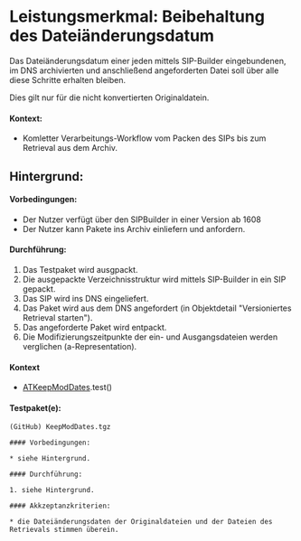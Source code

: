 # Leistungsmerkmal: Beibehaltung des Dateiänderungsdatum

Das Dateiänderungsdatum einer jeden mittels SIP-Builder eingebundenen, im DNS archivierten und anschließend angeforderten Datei soll über alle diese Schritte erhalten bleiben.

Dies gilt nur für die nicht konvertierten Originaldatein.

#### Kontext:

* Komletter Verarbeitungs-Workflow vom Packen des SIPs bis zum Retrieval aus dem Archiv.

## Hintergrund:

#### Vorbedingungen:

* Der Nutzer verfügt über den SIPBuilder in einer Version ab 1608
* Der Nutzer kann Pakete ins Archiv einliefern und anfordern.

#### Durchführung:

1. Das Testpaket wird ausgpackt.
1. Die ausgepackte Verzeichnisstruktur wird mittels SIP-Builder in ein SIP gepackt.
1. Das SIP wird ins DNS eingeliefert.
1. Das Paket wird aus dem DNS angefordert (in Objektdetail "Versioniertes Retrieval starten").
1. Das angeforderte Paket wird entpackt.
1. Die Modifizierungszeitpunkte der ein- und Ausgangsdateien werden verglichen (a-Representation).


#### Kontext

* [ATKeepModDates](../../test/java/de/uzk/hki/da/at/ATKeepModDates.java).test()

#### Testpaket(e):

```
(GitHub) KeepModDates.tgz

#### Vorbedingungen:

* siehe Hintergrund.

#### Durchführung:

1. siehe Hintergrund.

#### Akkzeptanzkriterien:

* die Dateiänderungsdaten der Originaldateien und der Dateien des Retrievals stimmen überein.


